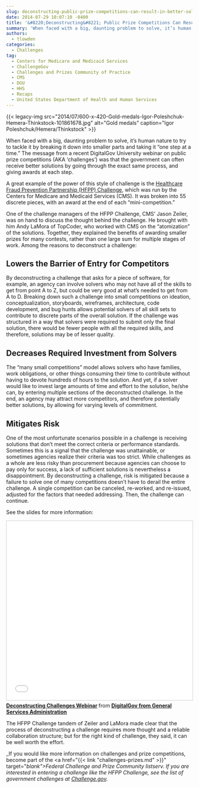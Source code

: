 ```yaml
---
slug: deconstructing-public-prize-competitions-can-result-in-better-solutions
date: 2014-07-29 10:07:10 -0400
title: '&#8220;Deconstructing&#8221; Public Prize Competitions Can Result in Better Solutions'
summary: 'When faced with a big, daunting problem to solve, it’s human nature to try to tackle it by breaking it down into smaller parts and taking it &ldquo;one step at a time.&rdquo; The message from a recent DigitalGov University webinar on public prize competitions (AKA &lsquo;challenges’) was that the government can often receive better solutions'
authors:
  - tlowden
categories:
  - Challenges
tag:
  - Centers for Medicare and Medicaid Services
  - ChallengeGov
  - Challenges and Prizes Community of Practice
  - CMS
  - DGU
  - HHS
  - Recaps
  - United States Department of Health and Human Services
---
```


{{< legacy-img src="2014/07/600-x-420-Gold-medals-Igor-Poleshchuk-Hemera-Thinkstock-101861678.jpg" alt="Gold medals" caption="Igor Poleshchuk/Hemera/Thinkstock" >}} 

When faced with a big, daunting problem to solve, it’s human nature to try to tackle it by breaking it down into smaller parts and taking it “one step at a time.” The message from a recent DigitalGov University webinar on public prize competitions (AKA ‘challenges’) was that the government can often receive better solutions by going through the exact same process, and giving awards at each step.

A great example of the power of this style of challenge is the <a href="http://www.topcoder.com/cms/hfpp/" target="_blank">Healthcare Fraud Prevention Partnership (HFPP) Challenge</a>, which was run by the Centers for Medicare and Medicaid Services (CMS). It was broken into 55 discrete pieces, with an award at the end of each “mini-competition.”

One of the challenge managers of the HFPP Challenge, CMS’ Jason Zeiler, was on hand to discuss the thought behind the challenge. He brought with him Andy LaMora of TopCoder, who worked with CMS on the “atomization” of the solutions. Together, they explained the benefits of awarding smaller prizes for many contests, rather than one large sum for multiple stages of work. Among the reasons to deconstruct a challenge:

## Lowers the Barrier of Entry for Competitors

By deconstructing a challenge that asks for a piece of software, for example, an agency can involve solvers who may not have all of the skills to get from point A to Z, but could be very good at what’s needed to get from A to D. Breaking down such a challenge into small competitions on ideation, conceptualization, storyboards, wireframes, architecture, code development, and bug hunts allows potential solvers of all skill sets to contribute to discrete parts of the overall solution. If the challenge was structured in a way that solvers were required to submit only the final solution, there would be fewer people with all the required skills, and therefore, solutions may be of lesser quality.

## Decreases Required Investment from Solvers

The “many small competitions” model allows solvers who have families, work obligations, or other things consuming their time to contribute without having to devote hundreds of hours to the solution. And yet, if a solver would like to invest large amounts of time and effort to the solution, he/she can, by entering multiple sections of the deconstructed challenge. In the end, an agency may attract more competitors, and therefore potentially better solutions, by allowing for varying levels of commitment.

## Mitigates Risk

One of the most unfortunate scenarios possible in a challenge is receiving solutions that don’t meet the correct criteria or performance standards. Sometimes this is a signal that the challenge was unattainable, or sometimes agencies realize their criteria was too strict. While challenges as a whole are less risky than procurement because agencies can choose to pay only for success, a lack of sufficient solutions is nevertheless a disappointment. By deconstructing a challenge, risk is mitigated because a failure to solve one of many competitions doesn’t have to derail the entire challenge. A single competition can be canceled, re-worked, and re-issued, adjusted for the factors that needed addressing. Then, the challenge can continue.

See the slides for more information:

<iframe src="//www.slideshare.net/slideshow/embed_code/key/pUf4662SbptNWw" width="595" height="485" frameborder="0" marginwidth="0" marginheight="0" scrolling="no" style="border:1px solid #CCC; border-width:1px; margin-bottom:5px; max-width: 100%;" allowfullscreen> </iframe> <div style="margin-bottom:5px"> <strong> <a href="//www.slideshare.net/DigitalGov/deconstructing-challenges-webinar" title="Deconstructing Challenges Webinar" target="_blank">Deconstructing Challenges Webinar</a> </strong> from <strong><a href="https://www.slideshare.net/DigitalGov" target="_blank">DigitalGov from General Services Administration</a></strong> </div>

The HFPP Challenge tandem of Zeiler and LaMora made clear that the process of deconstructing a challenge requires more thought and a reliable collaboration structure; but for the right kind of challenge, they said, it can be well worth the effort. 

_If you would like more information on challenges and prize competitions, become part of the <a href="{{< link "challenges-prizes.md" >}}" target="_blank">Federal Challenge and Prize Community listserv</a>. If you are interested in entering a challenge like the HFPP Challenge, see the list of government challenges at [Challenge.gov](https://www.challenge.gov)._
